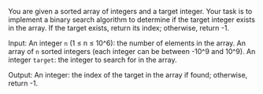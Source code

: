 You are given a sorted array of integers and a target integer. Your task is to implement a binary search algorithm to determine if the target integer exists in the array. If the target exists, return its index; otherwise, return -1.

Input:
An integer `n` (1 ≤ n ≤ 10^6): the number of elements in the array.
An array of `n` sorted integers (each integer can be between -10^9 and 10^9).
An integer `target`: the integer to search for in the array.

Output:
An integer: the index of the target in the array if found; otherwise, return -1.
